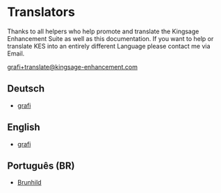 # Translators

Thanks to all helpers who help promote and translate the Kingsage Enhancement Suite as well as this documentation.
If you want to help or translate KES into an entirely different Language please contact me via Email.

[&#103;&#114;&#097;&#102;&#105;+&#116;&#114;&#097;&#110;&#115;&#108;&#097;&#116;&#101;&#064;&#107;&#105;&#110;&#103;&#115;&#097;&#103;&#101;&#045;&#101;&#110;&#104;&#097;&#110;&#099;&#101;&#109;&#101;&#110;&#116;&#046;&#099;&#111;&#109;](mailto:&#103;&#114;&#097;&#102;&#105;+&#116;&#114;&#097;&#110;&#115;&#108;&#097;&#116;&#101;&#064;&#107;&#105;&#110;&#103;&#115;&#097;&#103;&#101;&#045;&#101;&#110;&#104;&#097;&#110;&#099;&#101;&#109;&#101;&#110;&#116;&#046;&#099;&#111;&#109;)

## Deutsch

+ [grafi](http://board.de.kingsage.gameforge.com/user/1091-grafi/)

## English

+ [grafi](http://board.us.kingsage.gameforge.com/user/3923-grafi/)

## Português (BR)

+ [Brunhild](http://board.br.kingsage.gameforge.com/user/33744-brunhild/)
